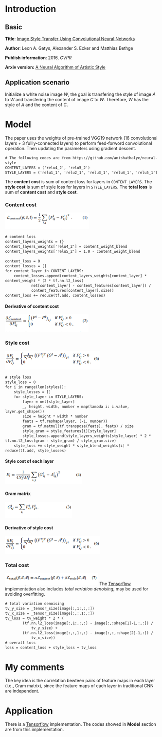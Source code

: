 # Introduction
## Basic
**Title**: [Image Style Transfer Using Convolutional Neural Networks](http://101.96.10.63/www.cv-foundation.org/openaccess/content_cvpr_2016/papers/Gatys_Image_Style_Transfer_CVPR_2016_paper.pdf)

**Author**: Leon A. Gatys, Alexander S. Ecker and Matthias Bethge

**Publish information**: 2016, *CVPR*

**Arxiv version:** [A Neural Algorithm of Artistic Style
](https://arxiv.org/pdf/1508.06576.pdf)

## Application scenario
Initialize a white noise image *W*, the goal is transfering the style of image *A* to *W* and transfering the content of image *C* to *W*. Therefore, *W* has the style of *A* and the content of *C*.

# Model
The paper uses the weights of pre-trained VGG19 network (16 convolutional layers + 3 fullly-connected layers) to perform feed-forword convolutional operation. Then updating the parameters using gradient descent.

```
# The following codes are from https://github.com/anishathalye/neural-style
CONTENT_LAYERS = ('relu4_2', 'relu5_2')
STYLE_LAYERS = ('relu1_1', 'relu2_1', 'relu3_1', 'relu4_1', 'relu5_1')
```

The **content cost** is sum of content loss for layers in `CONTENT_LAYERS`. The **style cost** is sum of style loss for layers in `STYLE_LAYERS`. The **total loss** is sum of **content cost** and **style cost**. 

### Content cost
![](https://github.com/gaoisbest/Paper_notes/blob/master/DL_2_2016_Image%20Style%20Transfer%20Using%20Convolutional%20Neural%20Networks/Formula_1_content%20cost.png)

```
# content loss
content_layers_weights = {}
content_layers_weights['relu4_2'] = content_weight_blend
content_layers_weights['relu5_2'] = 1.0 - content_weight_blend

content_loss = 0
content_losses = []
for content_layer in CONTENT_LAYERS:
    content_losses.append(content_layers_weights[content_layer] * content_weight * (2 * tf.nn.l2_loss(
            net[content_layer] - content_features[content_layer]) /
            content_features[content_layer].size))
content_loss += reduce(tf.add, content_losses)
```

#### Derivative of content cost 
![](https://github.com/gaoisbest/Paper_notes/blob/master/DL_2_2016_Image%20Style%20Transfer%20Using%20Convolutional%20Neural%20Networks/Formula_2_conent%20derivative.png)

### Style cost
![](https://github.com/gaoisbest/Paper_notes/blob/master/DL_2_2016_Image%20Style%20Transfer%20Using%20Convolutional%20Neural%20Networks/Formula_6_style%20cost%20derivative.png)

```
# style loss
style_loss = 0
for i in range(len(styles)):
    style_losses = []
    for style_layer in STYLE_LAYERS:
        layer = net[style_layer]
        _, height, width, number = map(lambda i: i.value, layer.get_shape())
        size = height * width * number
        feats = tf.reshape(layer, (-1, number))
        gram = tf.matmul(tf.transpose(feats), feats) / size
        style_gram = style_features[i][style_layer]
        style_losses.append(style_layers_weights[style_layer] * 2 * tf.nn.l2_loss(gram - style_gram) / style_gram.size)
    style_loss += style_weight * style_blend_weights[i] * reduce(tf.add, style_losses)
```

#### Style cost of each layer
![](https://github.com/gaoisbest/Paper_notes/blob/master/DL_2_2016_Image%20Style%20Transfer%20Using%20Convolutional%20Neural%20Networks/Formula_4_style%20cost%20of%20each%20layer.png)

#### Gram matrix
![](https://github.com/gaoisbest/Paper_notes/blob/master/DL_2_2016_Image%20Style%20Transfer%20Using%20Convolutional%20Neural%20Networks/Formula_3_Gram%20matrix.png)
#### Derivative of style cost
![](https://github.com/gaoisbest/Paper_notes/blob/master/DL_2_2016_Image%20Style%20Transfer%20Using%20Convolutional%20Neural%20Networks/Formula_6_style%20cost%20derivative.png)

### Total cost
![](https://github.com/gaoisbest/Paper_notes/blob/master/DL_2_2016_Image%20Style%20Transfer%20Using%20Convolutional%20Neural%20Networks/Formula_7_total%20cost.png)
The [Tensorflow](https://github.com/anishathalye/neural-style) implementation also includes *total variation denoising*, may be used for avoiding overfitting.

```
# total variation denoising
tv_y_size = _tensor_size(image[:,1:,:,:])
tv_x_size = _tensor_size(image[:,:,1:,:])
tv_loss = tv_weight * 2 * (
        (tf.nn.l2_loss(image[:,1:,:,:] - image[:,:shape[1]-1,:,:]) /
            tv_y_size) +
        (tf.nn.l2_loss(image[:,:,1:,:] - image[:,:,:shape[2]-1,:]) /
            tv_x_size))
# overall loss
loss = content_loss + style_loss + tv_loss
```

# My comments
The key idea is the correlation bewteen pairs of feature maps in each layer (i.e., Gram matrix), since the feature maps of each layer in traditional CNN are independent.

# Application
There is a [Tensorflow](https://github.com/anishathalye/neural-style) implementation. The codes showed in **Model** section are from this implementation.

